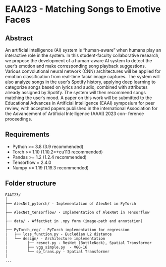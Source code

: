 # EAAI23 - Matching Songs to Emotive Faces
## Abstract
An artificial intelligence (AI) system is “human-aware” when humans play an interactive role
in the system. In this student-faculty collaborative research, we propose the development of a
human-aware AI system to detect the user’s emotion and make corresponding song playback
suggestions. Various convolutional neural network (CNN) architectures will be applied for emotion classification from real-time facial image captures. The system will also analyze songs in
the user’s Spotify history, applying deep learning to categorize songs based on lyrics and audio,
combined with attributes already assigned by Spotify. The system will then recommend songs
matching the user’s mood. A paper on this work will be submitted to the Educational Advances
in Artificial Intelligence (EAAI) symposium for peer review, with accepted papers published in
the international Association for the Advancement of Artificial Intelligence (AAAI) 2023 con-
ference proceedings.

## Requirements
* Python >= 3.8 (3.9 recommended)
* Torch >= 1.10 (1.10.2=+cu113 recommended)
* Pandas >= 1.2 (1.2.4 recommended)
* Tensorflow = 2.4.0
* Numpy >= 1.19 (1.19.3 recommended)

## Folder structure
```
EAAI23/
│
├── AlexNet_pytorch/ - Implementation of AlexNet in PyTorch
│
├── AlexNet_tensorflow/ - Implementation of AlexNet in Tensorflow
│
├── data/ - AffectNet in .npy form (image-path and annotation)
│
├── PyTorch_reg/ - PyTorch implementation for regression
|   ├── loss_function.py - Eucledian L2 distance
│   └── design/ - Architecture implementation
|         ├── resnet.py - ResNet (BottleNeck), Spatial Transformer
|         ├── vgg_simple.py  - VGG-16
|         └── sp_trans.py - Spatial Transformer
|
...
```

<!-- └──, ├──, │  --> 